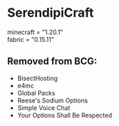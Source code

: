 # SerendipiCraft

minecraft = "1.20.1"  
fabric = "0.15.11"

## Removed from BCG:

- BisectHosting
- e4mc
- Global Packs
- Reese's Sodium Options
- Simple Voice Chat
- Your Options Shall Be Respected